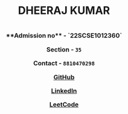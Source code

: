 <h1 align="center"> DHEERAJ KUMAR <h1>
<h3 align="center">
**Admission no** - `22SCSE1012360`

**Section** - `35`

**Contact** - `8810470298`

[GitHub](https://github.com/WHitE-TITaN)

[LinkedIn](https://www.linkedin.com/in/dheeraj-k-812025260/)

[LeetCode](https://leetcode.com/u/WHITE_TITAN/)
